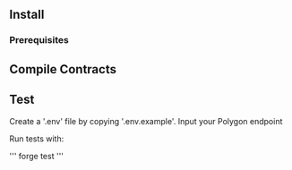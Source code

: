 ## Install

### Prerequisites

## Compile Contracts

## Test

Create a '.env' file by copying '.env.example'.  Input your Polygon endpoint

Run tests with:

''' forge
test
'''